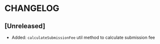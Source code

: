 # CHANGELOG

## [Unreleased]

- Added: `calculateSubmissionFee` util method to calculate submission fee